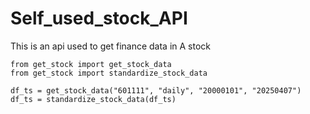 # Self_used_stock_API
This is an api used to get finance data in A stock 

```
from get_stock import get_stock_data
from get_stock import standardize_stock_data

df_ts = get_stock_data("601111", "daily", "20000101", "20250407")
df_ts = standardize_stock_data(df_ts)
```

